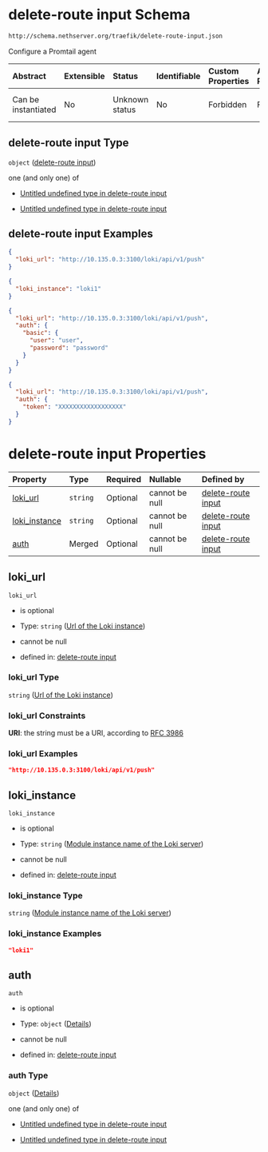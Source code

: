 # delete-route input Schema

```txt
http://schema.nethserver.org/traefik/delete-route-input.json
```

Configure a Promtail agent

| Abstract            | Extensible | Status         | Identifiable | Custom Properties | Additional Properties | Access Restrictions | Defined In                                                                        |
| :------------------ | :--------- | :------------- | :----------- | :---------------- | :-------------------- | :------------------ | :-------------------------------------------------------------------------------- |
| Can be instantiated | No         | Unknown status | No           | Forbidden         | Forbidden             | none                | [delete-route-input.json](traefik/delete-route-input.json "open original schema") |

## delete-route input Type

`object` ([delete-route input](delete-route-input.md))

one (and only one) of

*   [Untitled undefined type in delete-route input](delete-route-input-oneof-0.md "check type definition")

*   [Untitled undefined type in delete-route input](delete-route-input-oneof-1.md "check type definition")

## delete-route input Examples

```json
{
  "loki_url": "http://10.135.0.3:3100/loki/api/v1/push"
}
```

```json
{
  "loki_instance": "loki1"
}
```

```json
{
  "loki_url": "http://10.135.0.3:3100/loki/api/v1/push",
  "auth": {
    "basic": {
      "user": "user",
      "password": "password"
    }
  }
}
```

```json
{
  "loki_url": "http://10.135.0.3:3100/loki/api/v1/push",
  "auth": {
    "token": "XXXXXXXXXXXXXXXXXX"
  }
}
```

# delete-route input Properties

| Property                         | Type     | Required | Nullable       | Defined by                                                                                                                                                                              |
| :------------------------------- | :------- | :------- | :------------- | :-------------------------------------------------------------------------------------------------------------------------------------------------------------------------------------- |
| [loki\_url](#loki_url)           | `string` | Optional | cannot be null | [delete-route input](delete-route-input-properties-url-of-the-loki-instance.md "http://schema.nethserver.org/traefik/delete-route-input.json#/properties/loki_url")                     |
| [loki\_instance](#loki_instance) | `string` | Optional | cannot be null | [delete-route input](delete-route-input-properties-module-instance-name-of-the-loki-server.md "http://schema.nethserver.org/traefik/delete-route-input.json#/properties/loki_instance") |
| [auth](#auth)                    | Merged   | Optional | cannot be null | [delete-route input](delete-route-input-properties-auth.md "http://schema.nethserver.org/traefik/delete-route-input.json#/properties/auth")                                             |

## loki\_url



`loki_url`

*   is optional

*   Type: `string` ([Url of the Loki instance](delete-route-input-properties-url-of-the-loki-instance.md))

*   cannot be null

*   defined in: [delete-route input](delete-route-input-properties-url-of-the-loki-instance.md "http://schema.nethserver.org/traefik/delete-route-input.json#/properties/loki_url")

### loki\_url Type

`string` ([Url of the Loki instance](delete-route-input-properties-url-of-the-loki-instance.md))

### loki\_url Constraints

**URI**: the string must be a URI, according to [RFC 3986](https://tools.ietf.org/html/rfc3986 "check the specification")

### loki\_url Examples

```json
"http://10.135.0.3:3100/loki/api/v1/push"
```

## loki\_instance



`loki_instance`

*   is optional

*   Type: `string` ([Module instance name of the Loki server](delete-route-input-properties-module-instance-name-of-the-loki-server.md))

*   cannot be null

*   defined in: [delete-route input](delete-route-input-properties-module-instance-name-of-the-loki-server.md "http://schema.nethserver.org/traefik/delete-route-input.json#/properties/loki_instance")

### loki\_instance Type

`string` ([Module instance name of the Loki server](delete-route-input-properties-module-instance-name-of-the-loki-server.md))

### loki\_instance Examples

```json
"loki1"
```

## auth



`auth`

*   is optional

*   Type: `object` ([Details](delete-route-input-properties-auth.md))

*   cannot be null

*   defined in: [delete-route input](delete-route-input-properties-auth.md "http://schema.nethserver.org/traefik/delete-route-input.json#/properties/auth")

### auth Type

`object` ([Details](delete-route-input-properties-auth.md))

one (and only one) of

*   [Untitled undefined type in delete-route input](delete-route-input-properties-auth-oneof-0.md "check type definition")

*   [Untitled undefined type in delete-route input](delete-route-input-properties-auth-oneof-1.md "check type definition")
